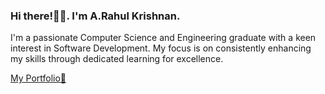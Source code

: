 ### Hi there!👋🏻. I'm A.Rahul Krishnan.
I'm a passionate Computer Science and Engineering graduate with a keen interest in Software Development.
My focus is on consistently enhancing my skills through dedicated learning for excellence.

[My Portfolio🌴](https://github.com/a-rahul-krishnan/portfolio.github.io)
<!--
**a-rahul-krishnan/a-rahul-krishnan** is a ✨ _special_ ✨ repository because its `README.md` (this file) appears on your GitHub profile.

Here are some ideas to get you started:

- 🔭 I’m currently working on ...
- 🌱 I’m currently learning ...
- 👯 I’m looking to collaborate on ...
- 🤔 I’m looking for help with ...
- 💬 Ask me about ...
- 📫 How to reach me: ...
- 😄 Pronouns: ...
- ⚡ Fun fact: ...
-->
